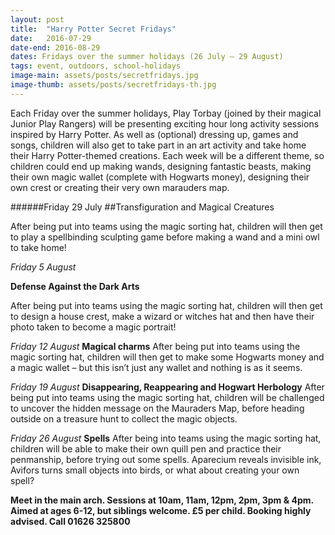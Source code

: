 ```yaml
---
layout: post
title:  "Harry Potter Secret Fridays"
date:   2016-07-29
date-end: 2016-08-29
dates: Fridays over the summer holidays (26 July – 29 August)
tags: event, outdoors, school-holidays
image-main: assets/posts/secretfridays.jpg
image-thumb: assets/posts/secretfridays-th.jpg
---
```


Each Friday over the summer holidays, Play Torbay (joined by their magical Junior Play Rangers) will be presenting exciting hour long activity sessions inspired by Harry Potter. As well as (optional) dressing up, games and songs, children will also get to take part in an art activity and take home their Harry Potter-themed creations. Each week will be a different theme, so children could end up making wands, designing fantastic beasts, making their own magic wallet (complete with Hogwarts money), designing their own crest or creating their very own marauders map.

######Friday 29 July
##Transfiguration and Magical Creatures

After being put into teams using the magic sorting hat, children will then get to play a spellbinding sculpting game before making a wand and a mini owl to take home!

*Friday 5 August*

**Defense Against the Dark Arts**

After being put into teams using the magic sorting hat, children will then get to design a house crest, make a wizard or witches hat and then have their photo taken to become a magic portrait!

*Friday 12 August*
**Magical charms**
After being put into teams using the magic sorting hat, children will then get to make some Hogwarts money and a magic wallet – but this isn’t just any wallet and nothing is as it seems.

*Friday 19 August*
**Disappearing, Reappearing and Hogwart Herbology**
After being put into teams using the magic sorting hat, children will be challenged to uncover the hidden message on the Mauraders Map, before heading outside on a treasure hunt to collect the magic objects.

*Friday 26 August*
**Spells**
After being into teams using the magic sorting hat, children will be able to make their own quill pen and practice their penmanship, before trying out some spells. Aparecium reveals invisible ink, Avifors turns small objects into birds, or what about creating your own spell?

**Meet in the main arch. Sessions at 10am, 11am, 12pm, 2pm, 3pm & 4pm. Aimed at ages 6-12, but siblings welcome. £5 per child. Booking highly advised. Call 01626 325800**

